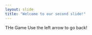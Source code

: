 ```yaml
---
layout: slide
title: "Welcome to our second slide!"
---
```

THe Game
Use the left arrow to go back!
